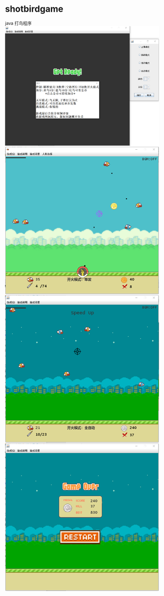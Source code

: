 # shotbirdgame
java 打鸟程序
![Image text](https://github.com/trayvonc/shotbirdgame/blob/master/resimg/1.png)
![Image text](https://github.com/trayvonc/shotbirdgame/blob/master/resimg/2.png)
![Image text](https://github.com/trayvonc/shotbirdgame/blob/master/resimg/3.png)
![Image text](https://github.com/trayvonc/shotbirdgame/blob/master/resimg/4.png)
